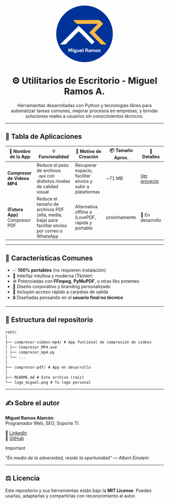 <p align="center">
  <img src="logo_miguel.png" alt="Logo de Miguel Ramos" width="180">
</p>

<h1 align="center">⚙️ Utilitarios de Escritorio - Miguel Ramos A.</h1>

<p align="center">
  Herramientas desarrolladas con Python y tecnologías libres para automatizar tareas comunes, mejorar procesos en empresas, y brindar soluciones reales a usuarios sin conocimientos técnicos.
</p>

---

## 🧰 Tabla de Aplicaciones

| 🧾 Nombre de la App             | 💡 Funcionalidad                                    | 🎯 Motivo de Creación                                      | 📦 Tamaño Aprox. | 🔗 Detalles |
|--------------------------------|-----------------------------------------------------|------------------------------------------------------------|------------------|-------------|
| **Compresor de Videos MP4**    | Reduce el peso de archivos `.mp4` con distintos niveles de calidad visual | Recuperar espacio, facilitar envíos y subir a plataformas | ~71 MB           | [Ver proyecto](./compresor-videos-mp4/) |
| **(Futura App)** Compresor PDF | Reduce el tamaño de archivos PDF (alta, media, baja) para facilitar envíos por correo o WhatsApp | Alternativa offline a iLovePDF, rápida y portable         | próximamente     | 🔧 En desarrollo |

---

## 📌 Características Comunes

- ✅ **100% portables** (no requieren instalación)
- 🧠 Interfaz intuitiva y moderna (Tkinter)
- ⚙️ Potenciadas con **FFmpeg**, **PyMuPDF**, u otras libs potentes
- 🧾 Diseño corporativo y branding personalizado
- 📂 Incluyen acceso rápido a carpetas de salida
- 🔒 Diseñadas pensando en el **usuario final no técnico**

---

## 📁 Estructura del repositorio
```
root/
│
├── compresor-videos-mp4/ # App funcional de compresión de videos
│ ├── Compresor_MP4.exe
│ ├── compresor_mp4.py
│ └── ...
│
├── compresor-pdf/ # App en desarrollo
│
├── README.md # Este archivo (raíz)
└── logo_miguel.png # Tu logo personal
```
---

## ✍️ Sobre el autor

**Miguel Ramos Alarcón**  
Programador Web, SEO, Soporte TI.

📌 [LinkedIn](https://pe.linkedin.com/in/miguel-alonso-ramos-alarcon)  
📁 [GitHub](https://github.com/miguelramosalarcon)  

> [!IMPORTANT]
> _"En medio de la adversidad, reside la oportunidad" — Albert Einstein_

---

## ⚖️ Licencia

Este repositorio y sus herramientas están bajo la **MIT License**. Puedes usarlas, adaptarlas y compartirlas con reconocimiento al autor.




